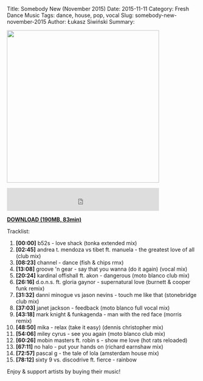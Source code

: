 Title: Somebody New (November 2015)
Date: 2015-11-11
Category: Fresh Dance Music
Tags: dance, house, pop, vocal
Slug: somebody-new-november-2015
Author: Łukasz Siwiński
Summary: 

<a href ="https://drive.google.com/uc?export=download&id=0B8ZWtaisj528WlVMaFo5VWY3bk0" 
    title="DOWNLOAD" target="_blank">
    <img width="400" height="400" src="https://drive.google.com/uc?export=download&id=0B8ZWtaisj528MzR5WW5HRGsybXM" />
</a><br/>

<iframe width="400" height="60" src="https://www.mixcloud.com/widget/iframe/?embed_type=widget_standard&amp;embed_uuid=b19c9317-3ad9-4f43-a17c-06615e649371&amp;feed=https%3A%2F%2Fwww.mixcloud.com%2FFreshDanceMusic%2Fsomebody-new-november-2015%2F&amp;hide_cover=1&amp;hide_tracklist=1&amp;mini=1&amp;replace=0&amp;stylecolor=fc0099" frameborder="0"></iframe>

<a href ="https://drive.google.com/uc?export=download&id=0B8ZWtaisj528WlVMaFo5VWY3bk0" 
    title="Fresh Dance Music - Somebody New (November 2015)" target="_blank">
**DOWNLOAD (190MB, 83min)**
</a>

Tracklist:  

01. **[00:00]** b52s - love shack (tonka extended mix)
02. **[02:45]** andrea t. mendoza vs tibet ft. manuela - the greatest love of all (club mix)
03. **[08:23]** channel - dance (fish & chips rmx)
04. **[13:08]** groove 'n gear - say that you wanna (do it again) (vocal mix)
05. **[20:24]** kardinal offishall ft. akon - dangerous (moto blanco club mix)
06. **[26:16]** d.o.n.s. ft. gloria gaynor - supernatural love (burnett & cooper funk remix)
07. **[31:32]** danni minogue vs jason nevins - touch me like that (stonebridge club mix)
08. **[37:03]** janet jackson - feedback (moto blanco full vocal mix)
09. **[43:18]** mark knight & funkagenda - man with the red face (morris remix)
10. **[48:50]** mika - relax (take it easy) (dennis christopher mix)
11. **[54:06]** miley cyrus - see you again (moto blanco club mix)
12. **[60:26]** mobin masters ft. robin s - show me love (hot rats reloaded)
13. **[67:11]** no halo - put your hands on (richard earnshaw mix)
14. **[72:57]** pascal g - the tale of lola (amsterdam house mix)
15. **[78:12]** sixty 9 vs. discodrive ft. fierce - rainbow

Enjoy & support artists by buying their music!